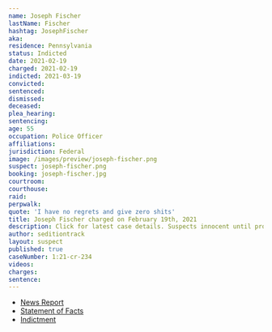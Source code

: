```yaml
---
name: Joseph Fischer
lastName: Fischer
hashtag: JosephFischer
aka:
residence: Pennsylvania
status: Indicted
date: 2021-02-19
charged: 2021-02-19
indicted: 2021-03-19
convicted: 
sentenced: 
dismissed: 
deceased:
plea_hearing:
sentencing:
age: 55
occupation: Police Officer
affiliations:
jurisdiction: Federal
image: /images/preview/joseph-fischer.png
suspect: joseph-fischer.png
booking: joseph-fischer.jpg
courtroom:
courthouse:
raid:
perpwalk:
quote: 'I have no regrets and give zero shits'
title: Joseph Fischer charged on February 19th, 2021
description: Click for latest case details. Suspects innocent until proven guilty.
author: seditiontrack
layout: suspect
published: true
caseNumber: 1:21-cr-234
videos:
charges:
sentence:
---
```

- [News Report](https://www.washingtonpost.com/nation/2021/02/21/officer-joseph-fischer-charged-capitol-riots/)
- [Statement of Facts](https://www.justice.gov/usao-dc/case-multi-defendant/file/1369301/download)
- [Indictment](https://www.justice.gov/usao-dc/case-multi-defendant/file/1378301/download)
